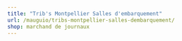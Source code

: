 ```yaml
---
title: "Trib's Montpellier Salles d'embarquement"
url: /mauguio/tribs-montpellier-salles-dembarquement/
shop: marchand de journaux
---
```

